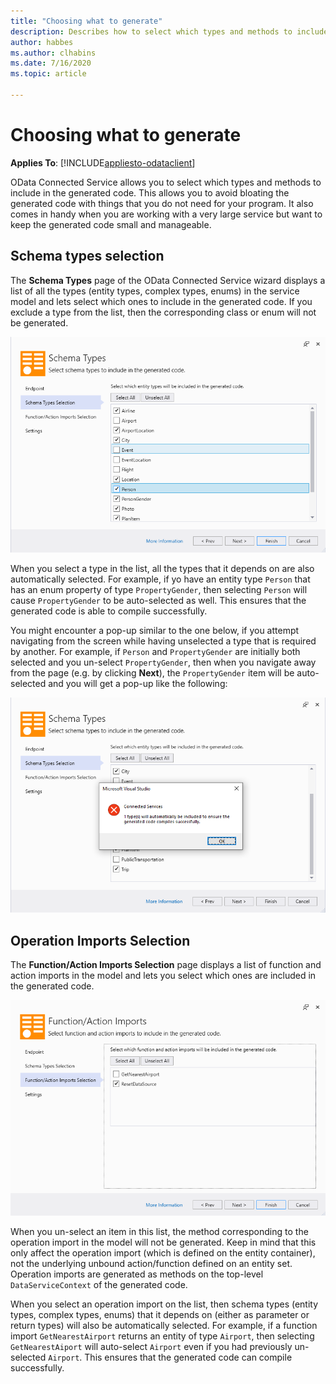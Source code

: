```yaml
---
title: "Choosing what to generate"
description: Describes how to select which types and methods to include in the generated code.
author: habbes
ms.author: clhabins
ms.date: 7/16/2020
ms.topic: article
 
---
```

# Choosing what to generate

**Applies To**: [!INCLUDE[appliesto-odataclient](../includes/appliesto-odataclient-v7.md)]

OData Connected Service allows you to select which types and methods to include in the generated code. This allows you to avoid bloating the generated code with things that you do not need for your program. It also comes in handy when you are working with a very large service but want to keep the generated code small and manageable.

## Schema types selection

The **Schema Types** page of the OData Connected Service wizard displays a list of all the types (entity types, complex types, enums) in the service model and lets select which ones to include in the generated code. If you exclude a type from the list, then the corresponding class or enum will not be generated.

![Schema Types Selection](../assets/2020-07-17-OCS-schema-types-selection.png)

When you select a type in the list, all the types that it depends on are also automatically selected. For example, if yo have an entity type `Person` that has an enum property of type `PropertyGender`, then selecting `Person` will cause `PropertyGender` to be auto-selected as well. This ensures that the generated code is able to compile successfully.

You might encounter a pop-up similar to the one below, if you attempt navigating from the screen while having unselected a type that is required by another. For example, if `Person` and `PropertyGender` are initially both selected and you un-select `PropertyGender`, then when you navigate away from the page (e.g. by clicking **Next**), the `PropertyGender` item will be auto-selected and you will get a pop-up like the following:

![Auto-selected types when leaving Schema Types page](../assets/2020-07-17-OCS-types-auto-selected-dialog.png)

## Operation Imports Selection

The **Function/Action Imports Selection** page displays a list of function and action imports in the model and lets you select which ones are included in the generated code.

![Operation Imports Selection](../assets/2020-07-17-OCS-operation-imports-selection.png)

When you un-select an item in this list, the method corresponding to the operation import in the model will not be generated. Keep in mind that this only affect the operation import (which is defined on the entity container), not the underlying unbound action/function defined on an entity set. Operation imports are generated as methods on the top-level `DataServiceContext` of the generated code.

When you select an operation import on the list, then schema types (entity types, complex types, enums) that it depends on (either as parameter or return types) will also be automatically selected. For example, if a function import `GetNearestAirport` returns an entity of type `Airport`, then selecting `GetNearestAiport` will auto-select `Airport` even if you had previously un-selected `Airport`. This ensures that the generated code can compile successfully.
